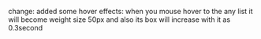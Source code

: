 change: added some hover effects: when you mouse hover to the any list it will become weight size 50px and also its box will increase with it as 0.3second 